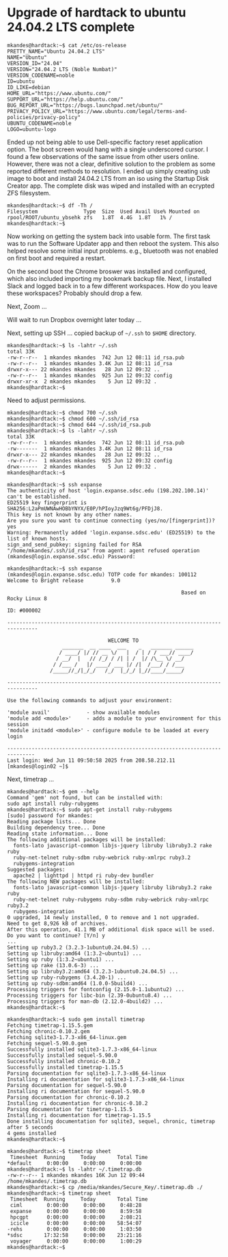 # Upgrade of hardtack to ubuntu 24.04.2 LTS complete

```
mkandes@hardtack:~$ cat /etc/os-release 
PRETTY_NAME="Ubuntu 24.04.2 LTS"
NAME="Ubuntu"
VERSION_ID="24.04"
VERSION="24.04.2 LTS (Noble Numbat)"
VERSION_CODENAME=noble
ID=ubuntu
ID_LIKE=debian
HOME_URL="https://www.ubuntu.com/"
SUPPORT_URL="https://help.ubuntu.com/"
BUG_REPORT_URL="https://bugs.launchpad.net/ubuntu/"
PRIVACY_POLICY_URL="https://www.ubuntu.com/legal/terms-and-policies/privacy-policy"
UBUNTU_CODENAME=noble
LOGO=ubuntu-logo
```

Ended up not being able to use Dell-specific factory reset application option. The boot screen would hang with a single underscored cursor. I found a few observations of the same issue from other users online. However, there was not a clear, definitive solution to the problem as some reported different methods to resolution. I ended up simply creating usb image to boot and install 24.04.2 LTS from an iso using the Startup Disk Creator app. The complete disk was wiped and installed with an ecrypted ZFS filesystem.

```
mkandes@hardtack:~$ df -Th /
Filesystem               Type  Size  Used Avail Use% Mounted on
rpool/ROOT/ubuntu_ybsehk zfs   1.8T  4.4G  1.8T   1% /
mkandes@hardtack:~$ 
```

Now working on getting the system back into usable form. The first task was to run the Software Updater app and then reboot the system. This also helped resolve some initial input problems. e.g., bluetooth was not enabled on first boot and required a restart. 

On the second boot the Chrome broswer was installed and configured, which also included importing my bookmark backup file. Next, I installed Slack and logged back in to a few different workspaces. How do you leave these workspaces? Probably should drop a few.

Next, Zoom ...

Will wait to run Dropbox overnight later today ...

Next, setting up SSH ... copied backup of `~/.ssh` to `$HOME` directory.

```
mkandes@hardtack:~$ ls -lahtr ~/.ssh
total 33K
-rw-r--r--  1 mkandes mkandes  742 Jun 12 08:11 id_rsa.pub
-rw-r--r--  1 mkandes mkandes 3.4K Jun 12 08:11 id_rsa
drwxr-x--- 22 mkandes mkandes   28 Jun 12 09:32 ..
-rw-r--r--  1 mkandes mkandes  925 Jun 12 09:32 config
drwxr-xr-x  2 mkandes mkandes    5 Jun 12 09:32 .
mkandes@hardtack:~$
```

Need to adjust permissions. 

```
mkandes@hardtack:~$ chmod 700 ~/.ssh
mkandes@hardtack:~$ chmod 600 ~/.ssh/id_rsa
mkandes@hardtack:~$ chmod 644 ~/.ssh/id_rsa.pub 
mkandes@hardtack:~$ ls -lahtr ~/.ssh
total 33K
-rw-r--r--  1 mkandes mkandes  742 Jun 12 08:11 id_rsa.pub
-rw-------  1 mkandes mkandes 3.4K Jun 12 08:11 id_rsa
drwxr-x--- 22 mkandes mkandes   28 Jun 12 09:32 ..
-rw-r--r--  1 mkandes mkandes  925 Jun 12 09:32 config
drwx------  2 mkandes mkandes    5 Jun 12 09:32 .
mkandes@hardtack:~$
```

```
mkandes@hardtack:~$ ssh expanse
The authenticity of host 'login.expanse.sdsc.edu (198.202.100.14)' can't be established.
ED25519 key fingerprint is SHA256:L2aPmUWNAwHOBbYNYX/E0P/hPIoyJzq9Wt6g/PFDjJ8.
This key is not known by any other names.
Are you sure you want to continue connecting (yes/no/[fingerprint])? yes
Warning: Permanently added 'login.expanse.sdsc.edu' (ED25519) to the list of known hosts.
sign_and_send_pubkey: signing failed for RSA "/home/mkandes/.ssh/id_rsa" from agent: agent refused operation
(mkandes@login.expanse.sdsc.edu) Password: 

mkandes@hardtack:~$ ssh expanse
(mkandes@login.expanse.sdsc.edu) TOTP code for mkandes: 100112
Welcome to Bright release         9.0

                                                         Based on Rocky Linux 8
                                                                    ID: #000002

--------------------------------------------------------------------------------

                                 WELCOME TO
                  _______  __ ____  ___    _   _______ ______
                 / ____/ |/ // __ \/   |  / | / / ___// ____/
                / __/  |   // /_/ / /| | /  |/ /\__ \/ __/
               / /___ /   |/ ____/ ___ |/ /|  /___/ / /___
              /_____//_/|_/_/   /_/  |_/_/ |_//____/_____/

--------------------------------------------------------------------------------

Use the following commands to adjust your environment:

'module avail'            - show available modules
'module add <module>'     - adds a module to your environment for this session
'module initadd <module>' - configure module to be loaded at every login

-------------------------------------------------------------------------------
Last login: Wed Jun 11 09:50:58 2025 from 208.58.212.11
[mkandes@login02 ~]$
```

Next, timetrap ...

```
mkandes@hardtack:~$ gem --help
Command 'gem' not found, but can be installed with:
sudo apt install ruby-rubygems
mkandes@hardtack:~$ sudo apt-get install ruby-rubygems 
[sudo] password for mkandes: 
Reading package lists... Done
Building dependency tree... Done
Reading state information... Done
The following additional packages will be installed:
  fonts-lato javascript-common libjs-jquery libruby libruby3.2 rake ruby
  ruby-net-telnet ruby-sdbm ruby-webrick ruby-xmlrpc ruby3.2
  rubygems-integration
Suggested packages:
  apache2 | lighttpd | httpd ri ruby-dev bundler
The following NEW packages will be installed:
  fonts-lato javascript-common libjs-jquery libruby libruby3.2 rake ruby
  ruby-net-telnet ruby-rubygems ruby-sdbm ruby-webrick ruby-xmlrpc ruby3.2
  rubygems-integration
0 upgraded, 14 newly installed, 0 to remove and 1 not upgraded.
Need to get 8,926 kB of archives.
After this operation, 41.1 MB of additional disk space will be used.
Do you want to continue? [Y/n] y
...
Setting up ruby3.2 (3.2.3-1ubuntu0.24.04.5) ...
Setting up libruby:amd64 (1:3.2~ubuntu1) ...
Setting up ruby (1:3.2~ubuntu1) ...
Setting up rake (13.0.6-3) ...
Setting up libruby3.2:amd64 (3.2.3-1ubuntu0.24.04.5) ...
Setting up ruby-rubygems (3.4.20-1) ...
Setting up ruby-sdbm:amd64 (1.0.0-5build4) ...
Processing triggers for fontconfig (2.15.0-1.1ubuntu2) ...
Processing triggers for libc-bin (2.39-0ubuntu8.4) ...
Processing triggers for man-db (2.12.0-4build2) ...
mkandes@hardtack:~$
```

```
mkandes@hardtack:~$ sudo gem install timetrap
Fetching timetrap-1.15.5.gem
Fetching chronic-0.10.2.gem
Fetching sqlite3-1.7.3-x86_64-linux.gem
Fetching sequel-5.90.0.gem
Successfully installed sqlite3-1.7.3-x86_64-linux
Successfully installed sequel-5.90.0
Successfully installed chronic-0.10.2
Successfully installed timetrap-1.15.5
Parsing documentation for sqlite3-1.7.3-x86_64-linux
Installing ri documentation for sqlite3-1.7.3-x86_64-linux
Parsing documentation for sequel-5.90.0
Installing ri documentation for sequel-5.90.0
Parsing documentation for chronic-0.10.2
Installing ri documentation for chronic-0.10.2
Parsing documentation for timetrap-1.15.5
Installing ri documentation for timetrap-1.15.5
Done installing documentation for sqlite3, sequel, chronic, timetrap after 5 seconds
4 gems installed
mkandes@hardtack:~$
```

```
mkandes@hardtack:~$ timetrap sheet
 Timesheet  Running     Today       Total Time
*default     0:00:00     0:00:00     0:00:00
mkandes@hardtack:~$ ls -lahtr ~/.timetrap.db 
-rw-r--r-- 1 mkandes mkandes 16K Jun 12 09:44 /home/mkandes/.timetrap.db
mkandes@hardtack:~$ cp /media/mkandes/Secure_Key/.timetrap.db ./
mkandes@hardtack:~$ timetrap sheet
 Timesheet  Running     Today       Total Time
 ciml        0:00:00     0:00:00     0:48:28
 expanse     0:00:00     0:00:00     8:59:58
 hpcgpt      0:00:00     0:00:00     2:08:21
 icicle      0:00:00     0:00:00    58:54:07
-rehs        0:00:00     0:00:00     1:03:50
*sdsc       17:32:58     0:00:00    23:21:16
 voyager     0:00:00     0:00:00     1:00:29
mkandes@hardtack:~$
```

